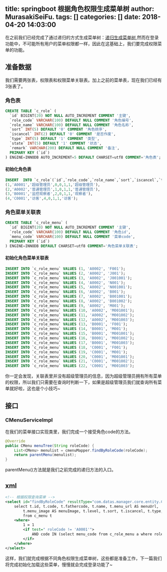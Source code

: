 title: springboot 根据角色权限生成菜单树
author: MurasakiSeiFu.
tags: []
categories: []
date: 2018-04-20 14:03:00
---
在之前我们已经完成了通过递归的方式生成菜单树：[递归生成菜单树](/2018/04/18/springboot-登录技巧/),然而在登录功能中，不可能所有用户的菜单权限都一样，因此在这基础上，我们要完成权限菜单的功能。
## 准备数据
我们需要两张表，权限表和权限菜单关联表。加上之前的菜单表，现在我们已经有3张表了。
### 角色表
``` SQL
CREATE TABLE `c_role` (
  `id` BIGINT(20) NOT NULL AUTO_INCREMENT COMMENT '主键',
  `role_code` VARCHAR(100) DEFAULT NULL COMMENT '角色编号',
  `role_name` VARCHAR(100) DEFAULT NULL COMMENT '角色名称',
  `sort` INT(5) DEFAULT '0' COMMENT '角色排序',
  `iscancel` INT(2) DEFAULT '0' COMMENT '是否作废',
  `type` INT(5) DEFAULT '1' COMMENT '类型',
  `state` INT(5) DEFAULT '1' COMMENT '状态',
  `remark` VARCHAR(200) DEFAULT NULL COMMENT '备注',
  PRIMARY KEY (`id`)
) ENGINE=INNODB AUTO_INCREMENT=5 DEFAULT CHARSET=utf8 COMMENT='角色表';
```
#### 初始化角色表
``` SQL
INSERT  INTO `c_role`(`id`,`role_code`,`role_name`,`sort`,`iscancel`,`type`,`state`,`remark`) VALUES 
(1,'A0001','超级管理员',0,0,1,1,'超级管理员'),
(2,'A0002','普通管理员',1,0,1,1,'普通管理员'),
(3,'B0001','监控观察者',2,0,1,1,'观察者'),
(4,'C0001','访客',4,0,1,1,'访客');
```
### 角色菜单关联表
``` SQL
CREATE TABLE `c_role_menu` (
  `id` BIGINT(20) NOT NULL AUTO_INCREMENT COMMENT '主键',
  `role_code` VARCHAR(100) DEFAULT NULL COMMENT '角色id',
  `menu_code` VARCHAR(100) DEFAULT NULL COMMENT '菜单code',
  PRIMARY KEY (`id`)
) ENGINE=INNODB DEFAULT CHARSET=utf8 COMMENT='角色菜单关联表';
```
#### 初始化角色菜单关联表
``` SQL
INSERT INTO `c_role_menu` VALUES (1, 'A0002', 'F001');
INSERT INTO `c_role_menu` VALUES (2, 'A0002', 'J001');
INSERT INTO `c_role_menu` VALUES (3, 'A0002', 'J001001');
INSERT INTO `c_role_menu` VALUES (4, 'A0002', 'N001');
INSERT INTO `c_role_menu` VALUES (5, 'A0002', 'N001001');
INSERT INTO `c_role_menu` VALUES (6, 'A0002', 'B001');
INSERT INTO `c_role_menu` VALUES (7, 'A0002', 'B001001');
INSERT INTO `c_role_menu` VALUES (8, 'A0002', 'B001002');
INSERT INTO `c_role_menu` VALUES (9, 'A0002', 'M001');
INSERT INTO `c_role_menu` VALUES (10, 'A0002', 'M001001');
INSERT INTO `c_role_menu` VALUES (11, 'A0002', 'M001002');
INSERT INTO `c_role_menu` VALUES (12, 'A0002', 'M001003');
INSERT INTO `c_role_menu` VALUES (13, 'B0001', 'F001');
INSERT INTO `c_role_menu` VALUES (14, 'B0001', 'M001');
INSERT INTO `c_role_menu` VALUES (15, 'B0001', 'M001001');
INSERT INTO `c_role_menu` VALUES (16, 'B0001', 'M001002');
INSERT INTO `c_role_menu` VALUES (17, 'B0001', 'M001003');
INSERT INTO `c_role_menu` VALUES (18, 'C0001', 'F001');
INSERT INTO `c_role_menu` VALUES (19, 'C0001', 'M001');
INSERT INTO `c_role_menu` VALUES (20, 'C0001', 'M001001');
INSERT INTO `c_role_menu` VALUES (21, 'C0001', 'M001002');
INSERT INTO `c_role_menu` VALUES (22, 'C0001', 'M001003');
```
你一定会发现，关联表里并没有超级管理员的信息，因为超级管理员拥有所有菜单的权限，所以我们只需要在查询时判断一下，如果是超级管理员我们就查询所有菜单就好啦，这也是个小技巧~
## 接口
### CMenuServiceImpl
在我们的菜单接口实现类里，我们完成一个接受角色code的方法。
``` Java
@Override
public CMenu menuTree(String roleCode) {
    List<CMenu> menulist = cmenuMapper.findByRoleCode(roleCode);
    return parentMenu(menulist);
}
```
parentMenu()方法就是我们之前完成的递归方法的入口。
## xml
``` xml
<!-- 根据权限查询菜单 -->
<select id="findByRoleCode" resultType="com.datas.manager.core.entity.CMenu">
    select t.id, t.code, t.fathercode, t.name, t.menu_url AS menuUrl,
        t.menu_image AS menuImage, t.level, t.sort, t.iscancel, t.type, t.isleaf
        from c_menu t
    <where>
        1 = 1
        <if test=" roleCode != 'A0001'">
            AND code IN (select menu_code from c_role_menu a where role_code = #{roleCode})
        </if>
    </where>
</select>
```

这样，我们就完成根据不同角色权限生成菜单树，这些都是准备工作，下一篇我们将完成初始化加载这些菜单，慢慢就会完成登录功能了~